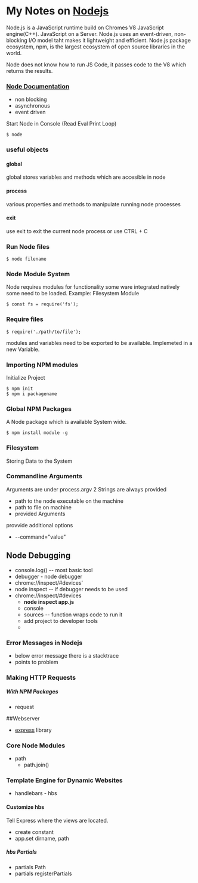 # My Notes on [Nodejs](https://nodejs.org)

Node.js is a JavaScript runtime build on Chromes V8 JavaScript engine(C++).
JavaScript on a Server.
Node.js uses an event-driven, non-blocking I/O model taht makes it lightweight and efficient.
Node.js package ecosystem, npm, is the largest ecosystem of open source libraries in the world.

Node does not know how to run JS Code, it passes code to the V8 which returns the results.

### [Node Documentation](https://nodejs.org/dist/latest-v12.x/docs/api/)

* non blocking
* asynchronous
* event driven

Start Node in Console (Read Eval Print Loop)

    $ node

### useful objects
#### global
global stores variables and methods which are accesible in node

#### process
various properties and methods to manipulate running node processes

#### exit
use exit to exit the current node process or use CTRL + C

### Run Node files
    $ node filename


### Node Module System
Node requires modules for functionality some ware integrated natively some need to be loaded.
Example: Filesystem Module

    $ const fs = require('fs');


### Require files
    $ require('./path/to/file');

modules and variables need to be exported to be available.
Implemeted in a new Variable.


### Importing NPM modules

Initialize Project

    $ npm init
    $ npm i packagename


### Global NPM Packages
A Node package which is available System wide.

    $ npm install module -g


### Filesystem
Storing Data to the System




### Commandline Arguments
Arguments are under process.argv
2 Strings are always provided
* path to the node executable on the machine
* path to file on machine
* provided Arguments

provvide additional options
* --command="value"



## Node Debugging
* console.log() -- most basic tool
* debugger - node debugger
* chrome://inspect/#devices'
 * node inspect -- if debugger needs to be used
 * chrome://inspect/#devices
   * **node inspect app.js**
   * console
   * sources -- function wraps code to run it
   * add project to developer tools
   *

### Error Messages in Nodejs
* below error message there is a stacktrace
* points to problem


### Making HTTP Requests
##### With NPM Packages
* request


##Webserver
* [express](http://expressjs.com/) library

### Core Node Modules
* path
  * path.join()


### Template Engine for Dynamic Websites
* handlebars - hbs

#### Customize hbs
Tell Express where the views are located.
* create constant
* app.set dirname, path

##### hbs Partials
* partials Path
* partials registerPartials
